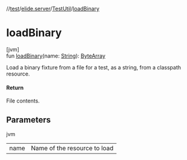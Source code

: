 //[test](../../../index.md)/[elide.server](../index.md)/[TestUtil](index.md)/[loadBinary](load-binary.md)

# loadBinary

[jvm]\
fun [loadBinary](load-binary.md)(name: [String](https://kotlinlang.org/api/latest/jvm/stdlib/kotlin/-string/index.html)): [ByteArray](https://kotlinlang.org/api/latest/jvm/stdlib/kotlin/-byte-array/index.html)

Load a binary fixture from a file for a test, as a string, from a classpath resource.

#### Return

File contents.

## Parameters

jvm

| | |
|---|---|
| name | Name of the resource to load |
